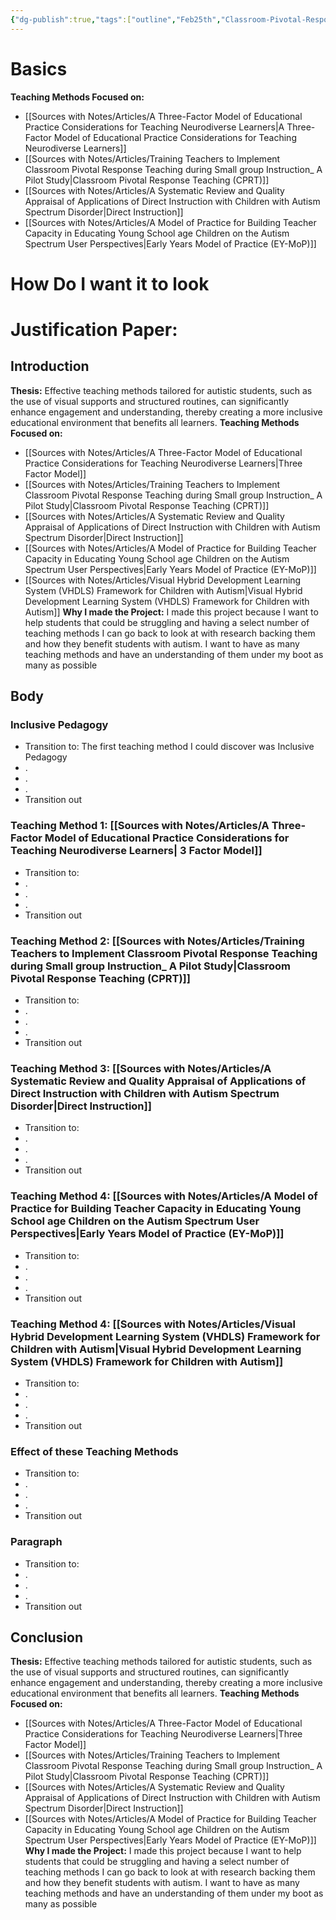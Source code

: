 ```yaml
---
{"dg-publish":true,"tags":["outline","Feb25th","Classroom-Pivotal-Response-Teaching-CPRT","3factormethod","direct-instruction","eymop"],"permalink":"/Capstone Writing/Outline/","dgPassFrontmatter":true}
---
```


# Basics 

**Teaching Methods Focused on:**
- [[Sources with Notes/Articles/A Three-Factor Model of Educational Practice Considerations for Teaching Neurodiverse Learners\|A Three-Factor Model of Educational Practice Considerations for Teaching Neurodiverse Learners]]
- [[Sources with Notes/Articles/Training Teachers to Implement Classroom Pivotal Response Teaching during  Small group Instruction_ A Pilot Study\|Classroom Pivotal Response Teaching (CPRT)]]
- [[Sources with Notes/Articles/A Systematic Review and Quality Appraisal of Applications of Direct Instruction with Children with Autism Spectrum Disorder\|Direct Instruction]]
- [[Sources with Notes/Articles/A Model of Practice for Building Teacher Capacity in Educating Young School age Children on the Autism Spectrum User Perspectives\|Early Years Model of Practice (EY-MoP)]]

# **How Do I want it to look**
# **Justification Paper:**
## **Introduction**
**Thesis:** Effective teaching methods tailored for autistic students, such as the use of visual supports and structured routines, can significantly enhance engagement and understanding, thereby creating a more inclusive educational environment that benefits all learners.
**Teaching Methods Focused on:**
- [[Sources with Notes/Articles/A Three-Factor Model of Educational Practice Considerations for Teaching Neurodiverse Learners\|Three Factor Model]]
- [[Sources with Notes/Articles/Training Teachers to Implement Classroom Pivotal Response Teaching during  Small group Instruction_ A Pilot Study\|Classroom Pivotal Response Teaching (CPRT)]]
- [[Sources with Notes/Articles/A Systematic Review and Quality Appraisal of Applications of Direct Instruction with Children with Autism Spectrum Disorder\|Direct Instruction]]
- [[Sources with Notes/Articles/A Model of Practice for Building Teacher Capacity in Educating Young School age Children on the Autism Spectrum User Perspectives\|Early Years Model of Practice (EY-MoP)]]
- [[Sources with Notes/Articles/Visual Hybrid Development Learning System (VHDLS) Framework for Children with Autism\|Visual Hybrid Development Learning System (VHDLS) Framework for Children with Autism]]
**Why I made the Project:** I made this project because I want to help students that could be struggling and having a select number of teaching methods I can go back to look at with research backing them and how they benefit students with autism.  I want to have as many teaching methods and have an understanding of them under my boot as many as possible


## Body

### Inclusive Pedagogy
- Transition to: The first teaching method I could discover was Inclusive Pedagogy
- .
- .
- .
- Transition out

### Teaching Method 1: [[Sources with Notes/Articles/A Three-Factor Model of Educational Practice Considerations for Teaching Neurodiverse Learners\| 3 Factor Model]]
- Transition to: 
- .
- .
- .
- Transition out

### Teaching Method 2: [[Sources with Notes/Articles/Training Teachers to Implement Classroom Pivotal Response Teaching during  Small group Instruction_ A Pilot Study\|Classroom Pivotal Response Teaching (CPRT)]]
- Transition to: 
- .
- .
- .
- Transition out


### Teaching Method 3: [[Sources with Notes/Articles/A Systematic Review and Quality Appraisal of Applications of Direct Instruction with Children with Autism Spectrum Disorder\|Direct Instruction]]
- Transition to: 
- .
- .
- .
- Transition out


### Teaching Method 4: [[Sources with Notes/Articles/A Model of Practice for Building Teacher Capacity in Educating Young School age Children on the Autism Spectrum User Perspectives\|Early Years Model of Practice (EY-MoP)]]
- Transition to: 
- .
- .
- .
- Transition out
### Teaching Method 4: [[Sources with Notes/Articles/Visual Hybrid Development Learning System (VHDLS) Framework for Children with Autism\|Visual Hybrid Development Learning System (VHDLS) Framework for Children with Autism]]

- Transition to: 
- .
- .
- .
- Transition out
### Effect of these Teaching Methods
- Transition to: 
- .
- .
- .
- Transition out

### Paragraph
- Transition to: 
- .
- .
- .
- Transition out

## Conclusion
**Thesis:** Effective teaching methods tailored for autistic students, such as the use of visual supports and structured routines, can significantly enhance engagement and understanding, thereby creating a more inclusive educational environment that benefits all learners.
**Teaching Methods Focused on:**
- [[Sources with Notes/Articles/A Three-Factor Model of Educational Practice Considerations for Teaching Neurodiverse Learners\|Three Factor Model]]
- [[Sources with Notes/Articles/Training Teachers to Implement Classroom Pivotal Response Teaching during  Small group Instruction_ A Pilot Study\|Classroom Pivotal Response Teaching (CPRT)]]
- [[Sources with Notes/Articles/A Systematic Review and Quality Appraisal of Applications of Direct Instruction with Children with Autism Spectrum Disorder\|Direct Instruction]]
- [[Sources with Notes/Articles/A Model of Practice for Building Teacher Capacity in Educating Young School age Children on the Autism Spectrum User Perspectives\|Early Years Model of Practice (EY-MoP)]]
**Why I made the Project:** I made this project because I want to help students that could be struggling and having a select number of teaching methods I can go back to look at with research backing them and how they benefit students with autism.  I want to have as many teaching methods and have an understanding of them under my boot as many as possible



